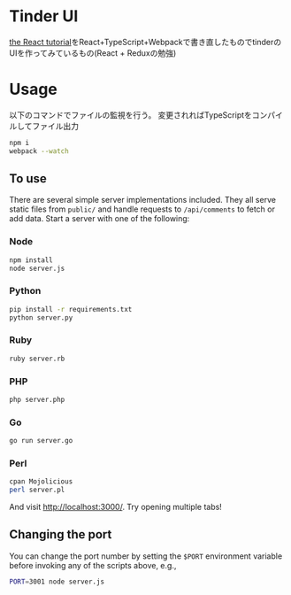 # Tinder UI

[the React tutorial](http://facebook.github.io/react/docs/tutorial.html)をReact+TypeScript+Webpackで書き直したものでtinderのUIを作ってみているもの(React + Reduxの勉強)

# Usage

以下のコマンドでファイルの監視を行う。
変更されればTypeScriptをコンパイルしてファイル出力
```sh
npm i
webpack --watch
```

## To use

There are several simple server implementations included. They all serve static files from `public/` and handle requests to `/api/comments` to fetch or add data. Start a server with one of the following:

### Node

```sh
npm install
node server.js
```

### Python

```sh
pip install -r requirements.txt
python server.py
```

### Ruby
```sh
ruby server.rb
```

### PHP
```sh
php server.php
```

### Go
```sh
go run server.go
```

### Perl

```sh
cpan Mojolicious
perl server.pl
```

And visit <http://localhost:3000/>. Try opening multiple tabs!

## Changing the port

You can change the port number by setting the `$PORT` environment variable before invoking any of the scripts above, e.g.,

```sh
PORT=3001 node server.js
```
